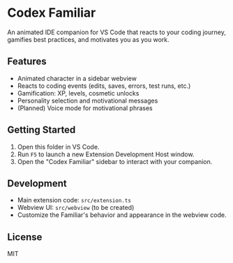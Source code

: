 # Codex Familiar

An animated IDE companion for VS Code that reacts to your coding journey, gamifies best practices, and motivates you as you work.

## Features
- Animated character in a sidebar webview
- Reacts to coding events (edits, saves, errors, test runs, etc.)
- Gamification: XP, levels, cosmetic unlocks
- Personality selection and motivational messages
- (Planned) Voice mode for motivational phrases

## Getting Started
1. Open this folder in VS Code.
2. Run `F5` to launch a new Extension Development Host window.
3. Open the "Codex Familiar" sidebar to interact with your companion.

## Development
- Main extension code: `src/extension.ts`
- Webview UI: `src/webview` (to be created)
- Customize the Familiar's behavior and appearance in the webview code.

## License
MIT
